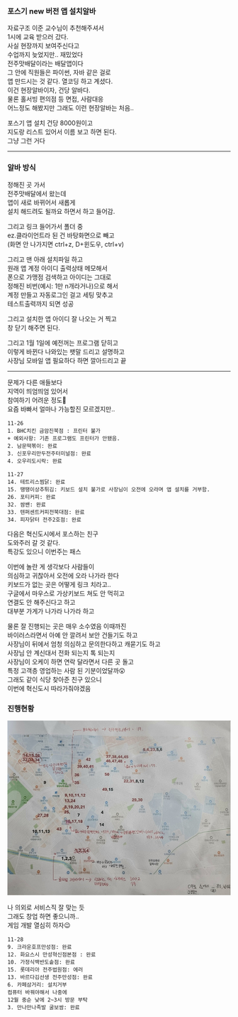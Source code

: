 ### 포스기 new 버전 앱 설치알바 
자료구조 이준 교수님이 추천해주셔서  
1시에 교육 받으러 갔다.  
사실 현장까지 보여주신다고  
수업까지 늦었지만.. 재밌었다  
전주맛배달이라는 배달앱이다  
그 안에 직원들은 파이썬, 자바 같은 걸로  
앱 만드시는 것 같다. 열코딩 하고 계셨다.  
이건 현장알바이자, 건당 알바다.  
물론 홀서빙 편의점 등 면접, 사람대응  
어느정도 해봤지만 그래도 이런 현장알바는 처음..  
  
포스기 앱 설치 건당 8000원이고  
지도랑 리스트 있어서 이름 보고 하면 된다.  
그냥 그런 거다  

*** 
### 알바 방식 
  
정해진 곳 가서  
전주맛배달에서 왔는데  
앱이 새로 바뀌어서 새롭게  
설치 해드려도 될까요 하면서 하고 들어감.  

그리고 링크 들어가서 폴더 중  
ez.클라이언트라 된 건 바탕화면으로 빼고  
(화면 안 나가지면 ctrl+z, D+윈도우, ctrl+v)  

그리고 맨 아래 설치파일 하고  
원래 앱 계정 아이디 출력상태 메모해서  
폰으로 가맹점 검색하고 아이디는 그대로  
정해진 비번(예시: 1만 n개라거나)으로 해서  
계정 만들고 자동로그인 걸고 세팅 맞추고  
테스트출력까지 되면 성공  
  
그리고 설치한 앱 아이디 잘 나오는 거 찍고  
창 닫기 해주면 된다.  

그리고 1월 1일에 예전꺼는 프로그램 닫히고  
이렇게 바뀐다 나와있는 팻말 드리고 설명하고  
사장님 모바일 앱 필요하다 하면 깔아드리고 끝  
  
***
  
문제가 다른 애들보다  
지역이 띄엄띄엄 있어서  
참여하기 어려운 정도🥺  
요즘 바빠서 얼마나 가능할진 모르겠지만..  

```
11-26  
1. BHC치킨 금암진북점 : 프린터 불가 
+ 예외사항: 기존 프로그램도 프린터가 안됐음. 
2. 남문떡볶이: 완료 
3. 신포우리만두전주터미널점: 완료 
4. 오우리도시락: 완료
```
  
```
11-27 
14. 테트리스찜닭: 완료
15. 땡땡이상추튀김: 키보드 설치 불가로 사장님이 오전에 오라며 앱 설치를 거부함.  
26. 포티커피: 완료 
32. 쌈쌘: 완료
33. 텐퍼센트커피전북대점: 완료
34. 피자닭터 전주2호점: 완료
```
다음은 혁신도시에서 포스하는 친구  
도와주러 갈 것 같다.  
특강도 있으니 이번주는 패스  

이번에 놀란 게 생각보다 사람들이  
의심하고 귀찮아서 오전에 오라 나가라 한다  
키보드가 없는 곳은 어떻게 링크 치라고..  
구글에서 마우스로 가상키보드 쳐도 안 먹히고  
연결도 안 해주신다고 하고  
대부분 가게가 나가라 나가라 하고  

물론 잘 진행되는 곳은 매우 소수였음 이때까진  
바이러스라면서 아예 안 깔려서 보안 건들기도 하고  
사장님이 뒤에서 엄청 의심하고 문의한다하고 캐묻기도 하고  
사장님 안 계신대서 전화 되는지 톡 되는지  
사장님이 오케이 하면 연락 달라면서 다른 곳 돌고  
특정 고객층 영업하는 사람 된 기분이었달까😮  
그래도 같이 식당 찾아준 친구 있으니  
이번에 혁신도시 따라가줘야겠음  
  
### 진행현황 
![10주차-202318021이승연-앱디자인](./Image/포스기앱설치알바1.jpg)  
  
나 의외로 서비스직 잘 맞는 듯  
그래도 창업 하면 좋으니까..  
게임 개발 열심히 하자😉  
  
```
11-28
9. 크라운호프만성점: 완료
12. 화요스시 만성혁신점본점 : 완료
10. 가정식백반도솥점: 완료
15. 롯데리아 전주법원점: 에러
13. 바르다김선생 전주만성점: 완료 
6. 카페삼거리: 설치거부 
컴퓨터 바꿔야해서 나중에 
12월 중순 낮에 2~3시 방문 부탁  
3. 만나만나족발 굴보쌈: 완료
```
